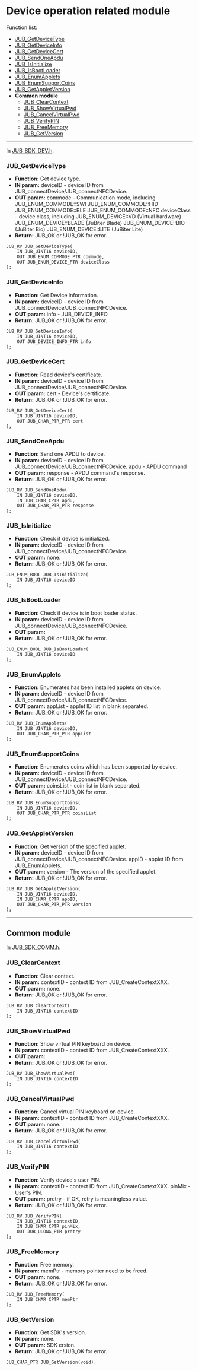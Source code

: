 # Device operation related module
Function list:
* [JUB_GetDeviceType](#JUB_GetDeviceType)
* [JUB_GetDeviceInfo](#JUB_GetDeviceInfo)
* [JUB_GetDeviceCert](#JUB_GetDeviceCert)
* [JUB_SendOneApdu](#JUB_SendOneApdu)
* [JUB_IsInitialize](#JUB_IsInitialize)
* [JUB_IsBootLoader](#JUB_IsBootLoader)
* [JUB_EnumApplets](#JUB_EnumApplets)
* [JUB_EnumSupportCoins](#JUB_EnumSupportCoins)
* [JUB_GetAppletVersion](#JUB_GetAppletVersion)
* **Common module**
    * [JUB_ClearContext](#JUB_ClearContext)
    * [JUB_ShowVirtualPwd](#JUB_ShowVirtualPwd)
    * [JUB_CancelVirtualPwd](#JUB_CancelVirtualPwd)
    * [JUB_VerifyPIN](#JUB_VerifyPIN)
    * [JUB_FreeMemory](#JUB_FreeMemory)
    * [JUB_GetVersion](#JUB_GetVersion)

* * *

In [JUB_SDK_DEV.h](../include/JUB_SDK_DEV.h).
### JUB_GetDeviceType
* **Function:** Get device type.
* **IN param:**
deviceID - device ID from JUB_connectDevice/JUB_connectNFCDevice.
* **OUT param:**
commode - Communication mode, including 
            JUB_ENUM_COMMODE::SWI
            JUB_ENUM_COMMODE::HID
            JUB_ENUM_COMMODE::BLE
            JUB_ENUM_COMMODE::NFC
deviceClass - device class, including
            JUB_ENUM_DEVICE::VD (Virtual hardware)
            JUB_ENUM_DEVICE::BLADE (JuBiter Blade)
            JUB_ENUM_DEVICE::BIO (JuBiter Bio)
            JUB_ENUM_DEVICE::LITE (JuBiter Lite)
* **Return:** JUB_OK or !JUB_OK for error.
```
JUB_RV JUB_GetDeviceType(
    IN JUB_UINT16 deviceID,
    OUT JUB_ENUM_COMMODE_PTR commode,
    OUT JUB_ENUM_DEVICE_PTR deviceClass
);
```

### JUB_GetDeviceInfo
* **Function:** Get Device Information.
* **IN param:**
deviceID - device ID from JUB_connectDevice/JUB_connectNFCDevice.
* **OUT param:**
info - JUB_DEVICE_INFO
* **Return:** JUB_OK or !JUB_OK for error.
```
JUB_RV JUB_GetDeviceInfo(
    IN JUB_UINT16 deviceID,
    OUT JUB_DEVICE_INFO_PTR info
);
```

### JUB_GetDeviceCert
* **Function:** Read device's certificate.
* **IN param:**
deviceID - device ID from JUB_connectDevice/JUB_connectNFCDevice.
* **OUT param:**
cert - Device's certificate.
* **Return:** JUB_OK or !JUB_OK for error.
```
JUB_RV JUB_GetDeviceCert(
    IN JUB_UINT16 deviceID,
    OUT JUB_CHAR_PTR_PTR cert
);
```

### JUB_SendOneApdu
* **Function:** Send one APDU to device.
* **IN param:**
deviceID - device ID from JUB_connectDevice/JUB_connectNFCDevice.
apdu - APDU command
* **OUT param:**
response - APDU command's response.
* **Return:** JUB_OK or !JUB_OK for error.
```
JUB_RV JUB_SendOneApdu(
    IN JUB_UINT16 deviceID,
    IN JUB_CHAR_CPTR apdu,
    OUT JUB_CHAR_PTR_PTR response
);
```

### JUB_IsInitialize
* **Function:** Check if device is initialized.
* **IN param:**
deviceID - device ID from JUB_connectDevice/JUB_connectNFCDevice.
* **OUT param:** none.
* **Return:** JUB_OK or !JUB_OK for error.
```
JUB_ENUM_BOOL JUB_IsInitialize(
    IN JUB_UINT16 deviceID
);
```

### JUB_IsBootLoader
* **Function:** Check if device is in boot loader status.
* **IN param:**
deviceID - device ID from JUB_connectDevice/JUB_connectNFCDevice.
* **OUT param:**
* **Return:** JUB_OK or !JUB_OK for error.
```
JUB_ENUM_BOOL JUB_IsBootLoader(
    IN JUB_UINT16 deviceID
);
```

### JUB_EnumApplets
* **Function:** Enumerates has been installed applets on device.
* **IN param:**
deviceID - device ID from JUB_connectDevice/JUB_connectNFCDevice.
* **OUT param:**
appList - applet ID list in blank separated.
* **Return:** JUB_OK or !JUB_OK for error.
```
JUB_RV JUB_EnumApplets(
    IN JUB_UINT16 deviceID,
    OUT JUB_CHAR_PTR_PTR appList
);
```

### JUB_EnumSupportCoins
* **Function:** Enumerates coins which has been supported by device.
* **IN param:**
deviceID - device ID from JUB_connectDevice/JUB_connectNFCDevice.
* **OUT param:**
coinsList - coin list in blank separated.
* **Return:** JUB_OK or !JUB_OK for error.
```
JUB_RV JUB_EnumSupportCoins(
    IN JUB_UINT16 deviceID,
    OUT JUB_CHAR_PTR_PTR coinsList
);
```

### JUB_GetAppletVersion
* **Function:** Get version of the specified applet.
* **IN param:**
deviceID - device ID from JUB_connectDevice/JUB_connectNFCDevice.
appID - applet ID from JUB_EnumApplets.
* **OUT param:**
version - The version of the specified applet.
* **Return:** JUB_OK or !JUB_OK for error.
```
JUB_RV JUB_GetAppletVersion(
    IN JUB_UINT16 deviceID,
    IN JUB_CHAR_CPTR appID,
    OUT JUB_CHAR_PTR_PTR version
);
```

* * *
## Common module
In [JUB_SDK_COMM.h](../include/JUB_SDK_COMM.h).

### JUB_ClearContext
* **Function:** Clear context.
* **IN param:**
contextID - context ID from JUB_CreateContextXXX.
* **OUT param:** none.
* **Return:** JUB_OK or !JUB_OK for error.
```
JUB_RV JUB_ClearContext(
    IN JUB_UINT16 contextID
);
```

### JUB_ShowVirtualPwd
* **Function:** Show virtual PIN keyboard on device.
* **IN param:**
contextID - context ID from JUB_CreateContextXXX.
* **OUT param:**
* **Return:** JUB_OK or !JUB_OK for error.
```
JUB_RV JUB_ShowVirtualPwd(
    IN JUB_UINT16 contextID
);
```

### JUB_CancelVirtualPwd
* **Function:** Cancel virtual PIN keyboard on device.
* **IN param:**
contextID - context ID from JUB_CreateContextXXX.
* **OUT param:** none.
* **Return:** JUB_OK or !JUB_OK for error.
```
JUB_RV JUB_CancelVirtualPwd(
    IN JUB_UINT16 contextID
);
```

### JUB_VerifyPIN
* **Function:** Verify device's user PIN.
* **IN param:**
contextID - context ID from JUB_CreateContextXXX.
pinMix - User's PIN.
* **OUT param:**
pretry - if OK, retry is meaningless value.
* **Return:** JUB_OK or !JUB_OK for error.
```
JUB_RV JUB_VerifyPIN(
    IN JUB_UINT16 contextID,
    IN JUB_CHAR_CPTR pinMix,
    OUT JUB_ULONG_PTR pretry
);
```

### JUB_FreeMemory
* **Function:** Free memory.
* **IN param:**
memPtr - memory pointer need to be freed.
* **OUT param:** none.
* **Return:** JUB_OK or !JUB_OK for error.
```
JUB_RV JUB_FreeMemory(
    IN JUB_CHAR_CPTR memPtr
);
```

### JUB_GetVersion
* **Function:** Get SDK's version.
* **IN param:** none.
* **OUT param:** SDK ersion.
* **Return:** JUB_OK or !JUB_OK for error.
```
JUB_CHAR_PTR JUB_GetVersion(void);
```
